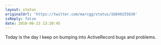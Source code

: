 ```yaml
---
layout: status
originalUrl: 'https://twitter.com/marcgg/status/16849255630'
isReply: false
date: 2010-06-23 13:20:45
---
```


Today is the day I keep on bumping into ActiveRecord bugs and problems.
